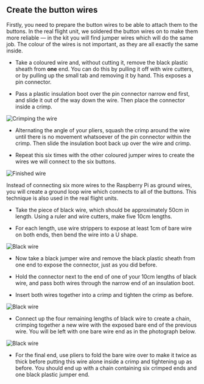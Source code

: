 ## Create the button wires

Firstly, you need to prepare the button wires to be able to attach them to the buttons. In the real flight unit, we soldered the button wires on to make them more reliable — in the kit you will find jumper wires which will do the same job. The colour of the wires is not important, as they are all exactly the same inside.

+ Take a coloured wire and, without cutting it, remove the black plastic sheath from **one** end. You can do this by pulling it off with wire cutters, or by pulling up the small tab and removing it by hand. This exposes a pin connector.

+ Pass a plastic insulation boot over the pin connector narrow end first, and slide it out of the way down the wire. Then place the connector inside a crimp.

![Crimping the wire](images/wire-crimping1.png)

+ Alternating the angle of your pliers, squash the crimp around the wire until there is no movement whatsoever of the pin connector within the crimp. Then slide the insulation boot back up over the wire and crimp.

+ Repeat this six times with the other coloured jumper wires to create the wires we will connect to the six buttons.

![Finished wire](images/wire-crimping2.png)

Instead of connecting six more wires to the Raspberry Pi as ground wires, you will create a ground loop wire which connects to all of the buttons. This technique is also used in the real flight units.

+ Take the piece of black wire, which should be approximately 50cm in length. Using a ruler and wire cutters, make five 10cm lengths.

+ For each length, use wire strippers to expose at least 1cm of bare wire on both ends, then bend the wire into a U shape.

![Black wire](images/wire-ushape.png)

+ Now take a black jumper wire and remove the black plastic sheath from one end to expose the connector, just as you did before.

+ Hold the connector next to the end of one of your 10cm lengths of black wire, and pass both wires through the narrow end of an insulation boot.

+ Insert both wires together into a crimp and tighten the crimp as before.

![Black wire](images/ground-wire1.png)

+ Connect up the four remaining lengths of black wire to create a chain, crimping together a new wire with the exposed bare end of the previous wire. You will be left with one bare wire end as in the photograph below.

![Black wire](images/ground-wire-loop.png)

+ For the final end, use pliers to fold the bare wire over to make it twice as thick before putting this wire alone inside a crimp and tightening up as before. You should end up with a chain containing six crimped ends and one black plastic jumper end.
